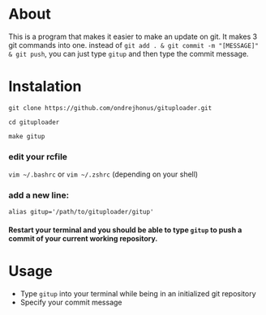 # About
This is a program that makes it easier to make an update on git.
It makes 3 git commands into one. instead of ```git add . & git commit -m "[MESSAGE]" & git push```, 
you can just type ```gitup``` and then type the commit message.

# Instalation
```
git clone https://github.com/ondrejhonus/gituploader.git

cd gituploader

make gitup
```
### edit your rcfile 
```vim ~/.bashrc``` or ```vim ~/.zshrc``` (depending on your shell)

### add a new line: 
```
alias gitup='/path/to/gituploader/gitup'
```

#### Restart your terminal and you should be able to type ```gitup``` to push a commit of your current working repository.

# Usage
- Type ```gitup``` into your terminal while being in an initialized git repository
- Specify your commit message